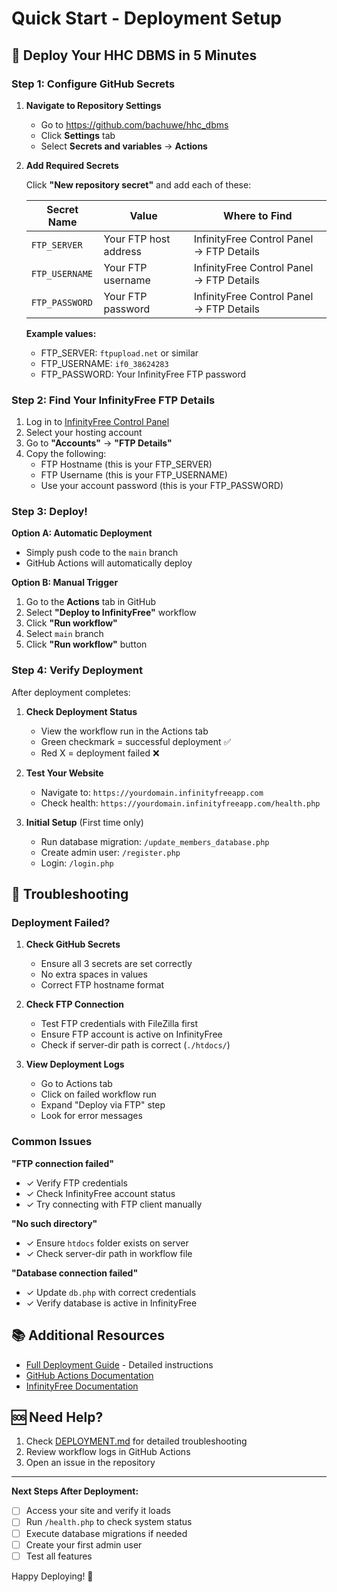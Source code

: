 # Quick Start - Deployment Setup

## 🚀 Deploy Your HHC DBMS in 5 Minutes

### Step 1: Configure GitHub Secrets

1. **Navigate to Repository Settings**
   - Go to https://github.com/bachuwe/hhc_dbms
   - Click **Settings** tab
   - Select **Secrets and variables** → **Actions**

2. **Add Required Secrets**
   
   Click **"New repository secret"** and add each of these:

   | Secret Name | Value | Where to Find |
   |------------|-------|---------------|
   | `FTP_SERVER` | Your FTP host address | InfinityFree Control Panel → FTP Details |
   | `FTP_USERNAME` | Your FTP username | InfinityFree Control Panel → FTP Details |
   | `FTP_PASSWORD` | Your FTP password | InfinityFree Control Panel → FTP Details |

   **Example values:**
   - FTP_SERVER: `ftpupload.net` or similar
   - FTP_USERNAME: `if0_38624283`
   - FTP_PASSWORD: Your InfinityFree FTP password

### Step 2: Find Your InfinityFree FTP Details

1. Log in to [InfinityFree Control Panel](https://infinityfree.com/)
2. Select your hosting account
3. Go to **"Accounts"** → **"FTP Details"**
4. Copy the following:
   - FTP Hostname (this is your FTP_SERVER)
   - FTP Username (this is your FTP_USERNAME)
   - Use your account password (this is your FTP_PASSWORD)

### Step 3: Deploy!

**Option A: Automatic Deployment**
- Simply push code to the `main` branch
- GitHub Actions will automatically deploy

**Option B: Manual Trigger**
1. Go to the **Actions** tab in GitHub
2. Select **"Deploy to InfinityFree"** workflow
3. Click **"Run workflow"**
4. Select `main` branch
5. Click **"Run workflow"** button

### Step 4: Verify Deployment

After deployment completes:

1. **Check Deployment Status**
   - View the workflow run in the Actions tab
   - Green checkmark = successful deployment ✅
   - Red X = deployment failed ❌

2. **Test Your Website**
   - Navigate to: `https://yourdomain.infinityfreeapp.com`
   - Check health: `https://yourdomain.infinityfreeapp.com/health.php`

3. **Initial Setup** (First time only)
   - Run database migration: `/update_members_database.php`
   - Create admin user: `/register.php`
   - Login: `/login.php`

## 🔧 Troubleshooting

### Deployment Failed?

1. **Check GitHub Secrets**
   - Ensure all 3 secrets are set correctly
   - No extra spaces in values
   - Correct FTP hostname format

2. **Check FTP Connection**
   - Test FTP credentials with FileZilla first
   - Ensure FTP account is active on InfinityFree
   - Check if server-dir path is correct (`./htdocs/`)

3. **View Deployment Logs**
   - Go to Actions tab
   - Click on failed workflow run
   - Expand "Deploy via FTP" step
   - Look for error messages

### Common Issues

**"FTP connection failed"**
- ✓ Verify FTP credentials
- ✓ Check InfinityFree account status
- ✓ Try connecting with FTP client manually

**"No such directory"**
- ✓ Ensure `htdocs` folder exists on server
- ✓ Check server-dir path in workflow file

**"Database connection failed"**
- ✓ Update `db.php` with correct credentials
- ✓ Verify database is active in InfinityFree

## 📚 Additional Resources

- [Full Deployment Guide](DEPLOYMENT.md) - Detailed instructions
- [GitHub Actions Documentation](https://docs.github.com/en/actions)
- [InfinityFree Documentation](https://infinityfree.net/)

## 🆘 Need Help?

1. Check [DEPLOYMENT.md](DEPLOYMENT.md) for detailed troubleshooting
2. Review workflow logs in GitHub Actions
3. Open an issue in the repository

---

**Next Steps After Deployment:**
- [ ] Access your site and verify it loads
- [ ] Run `/health.php` to check system status
- [ ] Execute database migrations if needed
- [ ] Create your first admin user
- [ ] Test all features

Happy Deploying! 🎉
